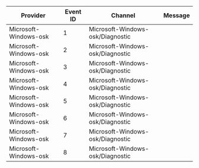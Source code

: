 Provider               |  Event ID  |  Channel                           |  Message
-----------------------|------------|------------------------------------|---------
Microsoft-Windows-osk  |  1         |  Microsoft-Windows-osk/Diagnostic  |
Microsoft-Windows-osk  |  2         |  Microsoft-Windows-osk/Diagnostic  |
Microsoft-Windows-osk  |  3         |  Microsoft-Windows-osk/Diagnostic  |
Microsoft-Windows-osk  |  4         |  Microsoft-Windows-osk/Diagnostic  |
Microsoft-Windows-osk  |  5         |  Microsoft-Windows-osk/Diagnostic  |
Microsoft-Windows-osk  |  6         |  Microsoft-Windows-osk/Diagnostic  |
Microsoft-Windows-osk  |  7         |  Microsoft-Windows-osk/Diagnostic  |
Microsoft-Windows-osk  |  8         |  Microsoft-Windows-osk/Diagnostic  |